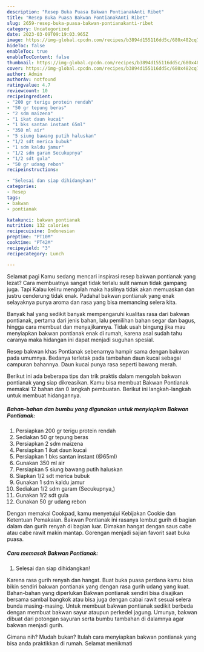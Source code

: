 ```yaml
---
description: "Resep Buka Puasa Bakwan PontianakAnti Ribet"
title: "Resep Buka Puasa Bakwan PontianakAnti Ribet"
slug: 2659-resep-buka-puasa-bakwan-pontianakanti-ribet
category: Uncategorized
date: 2023-03-09T09:19:03.965Z
image: https://img-global.cpcdn.com/recipes/b3894d155116dd5c/680x482cq70/bakwan-pontianak-foto-resep-utama.jpg
hideToc: false
enableToc: true
enableTocContent: false
thumbnail: https://img-global.cpcdn.com/recipes/b3894d155116dd5c/680x482cq70/bakwan-pontianak-foto-resep-utama.jpg
cover: https://img-global.cpcdn.com/recipes/b3894d155116dd5c/680x482cq70/bakwan-pontianak-foto-resep-utama.jpg
author: Admin
authorAv: notfound
ratingvalue: 4.7
reviewcount: 10
recipeingredient:
- "200 gr terigu protein rendah"
- "50 gr tepung beras"
- "2 sdm maizena"
- "1 ikat daun kucai"
- "1 bks santan instant 65ml"
- "350 ml air"
- "5 siung bawang putih haluskan"
- "1/2 sdt merica bubuk"
- "1 sdm kaldu jamur"
- "1/2 sdm garam Secukupnya"
- "1/2 sdt gula"
- "50 gr udang rebon"
recipeinstructions:

- "Selesai dan siap dihidangkan!"
categories:
- Resep
tags:
- bakwan
- pontianak

katakunci: bakwan pontianak 
nutrition: 132 calories
recipecuisine: Indonesian
preptime: "PT10M"
cooktime: "PT42M"
recipeyield: "3"
recipecategory: Lunch

---
```



Selamat pagi Kamu sedang mencari inspirasi resep bakwan pontianak yang lezat? Cara membuatnya sangat tidak terlalu sulit namun tidak gampang juga. Tapi Kalau keliru mengolah maka hasilnya tidak akan memuaskan dan justru cenderung tidak enak. Padahal bakwan pontianak yang enak selayaknya punya aroma dan rasa yang bisa memancing selera kita.


Banyak hal yang sedikit banyak mempengaruhi kualitas rasa dari bakwan pontianak, pertama dari jenis bahan, lalu pemilihan bahan segar dan bagus, hingga cara membuat dan menyajikannya. Tidak usah bingung jika mau menyiapkan bakwan pontianak enak di rumah, karena asal sudah tahu caranya maka hidangan ini dapat menjadi suguhan spesial.

Resep bakwan khas Pontianak sebenarnya hampir sama dengan bakwan pada umumnya. Bedanya terletak pada tambahan daun kucai sebagai campuran bahannya. Daun kucai punya rasa seperti bawang merah.


Berikut ini ada beberapa tips dan trik praktis dalam mengolah bakwan pontianak yang siap dikreasikan. Kamu bisa membuat Bakwan Pontianak memakai 12 bahan dan 0 langkah pembuatan. Berikut ini langkah-langkah untuk membuat hidangannya.

<!--inarticleads1-->

##### Bahan-bahan dan bumbu yang digunakan untuk menyiapkan Bakwan Pontianak:

1. Persiapkan 200 gr terigu protein rendah
1. Sediakan 50 gr tepung beras
1. Persiapkan 2 sdm maizena
1. Persiapkan 1 ikat daun kucai
1. Persiapkan 1 bks santan instant (@65ml)
1. Gunakan 350 ml air
1. Persiapkan 5 siung bawang putih haluskan
1. Siapkan 1/2 sdt merica bubuk
1. Gunakan 1 sdm kaldu jamur
1. Sediakan 1/2 sdm garam (Secukupnya,)
1. Gunakan 1/2 sdt gula
1. Gunakan 50 gr udang rebon


Dengan memakai Cookpad, kamu menyetujui Kebijakan Cookie dan Ketentuan Pemakaian. Bakwan Pontianak ini rasanya lembut gurih di bagian dalam dan gurih renyah di bagian luar. Dimakan hangat dengan saus cabe atau cabe rawit makin mantap. Gorengan menjadi sajian favorit saat buka puasa. 

<!--inarticleads2-->

##### Cara memasak Bakwan Pontianak:


1. Selesai dan siap dihidangkan!

Karena rasa gurih renyah dan hangat. Buat buka puasa perdana kamu bisa bikin sendiri bakwan pontianak yang dengan rasa gurih udang yang kuat. Bahan-bahan yang diperlukan Bakwan pontianak sendiri bisa disajikan bersama sambal bangkok atau bisa juga dengan cabai rawit sesuai selera bunda masing-masing. Untuk membuat bakwan pontianak sedikit berbeda dengan membuat bakwan sayur ataupun perkedel jagung. Umunya, bakwan dibuat dari potongan sayuran serta bumbu tambahan di dalamnya agar bakwan menjadi gurih. 

Gimana nih? Mudah bukan? Itulah cara menyiapkan bakwan pontianak yang bisa anda praktikkan di rumah. Selamat menikmati
